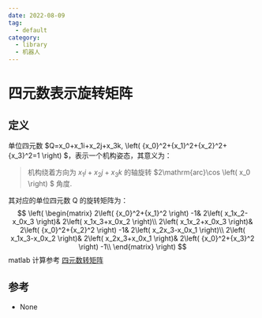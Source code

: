 ```yaml
---
date: 2022-08-09
tag:
  - default
category:
  - library
  - 机器人
---
```



# 四元数表示旋转矩阵


## 定义

单位四元数 $Q=x_0+x_1i+x_2j+x_3k, \left( {x_0}^2+{x_1}^2+{x_2}^2+{x_3}^2=1 \right) $，表示一个机构姿态，其意义为：

> 机构绕着方向为 $x_1i+x_2j+x_3k$ 的轴旋转 $2\mathrm{arc}\cos \left( x_0 \right) $ 角度.

其对应的单位四元数 Q 的旋转矩阵为：
$$
\left( \begin{matrix}
	2\left( {x_0}^2+{x_1}^2 \right) -1&		2\left( x_1x_2-x_0x_3 \right)&		2\left( x_1x_3+x_0x_2 \right)\\
	2\left( x_1x_2+x_0x_3 \right)&		2\left( {x_0}^2+{x_2}^2 \right) -1&		2\left( x_2x_3-x_0x_1 \right)\\
	2\left( x_1x_3-x_0x_2 \right)&		2\left( x_2x_3+x_0x_1 \right)&		2\left( {x_0}^2+{x_3}^2 \right) -1\\
\end{matrix} \right)
$$
matlab 计算参考 [四元数转矩阵](../../skill/matlab/四元数转矩阵.md)


## 参考

- None
